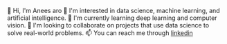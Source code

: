 👋 Hi, I'm Anees aro
👀 I'm interested in data science, machine learning, and artificial intelligence.
🌱 I'm currently learning deep learning and computer vision.
💞️ I'm looking to collaborate on projects that use data science to solve real-world problems.
📫 You can reach me through [linkedin](https://www.linkedin.com/in/anees-aro-52a79614a)

<!---
aneesarom/aneesarom is a ✨ special ✨ repository because its `README.md` (this file) appears on your GitHub profile.
You can click the Preview link to take a look at your changes.
--->
